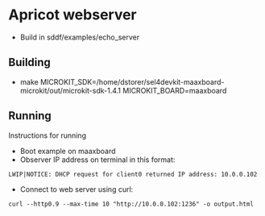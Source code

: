 # Apricot webserver

- Build in sddf/examples/echo_server

## Building 

- make MICROKIT_SDK=/home/dstorer/sel4devkit-maaxboard-microkit/out/microkit-sdk-1.4.1 MICROKIT_BOARD=maaxboard

## Running

Instructions for running 
- Boot example on maaxboard
- Observer IP address on terminal in this format:
```
LWIP|NOTICE: DHCP request for client0 returned IP address: 10.0.0.102
```

- Connect to web server using curl:
```
curl --http0.9 --max-time 10 "http://10.0.0.102:1236" -o output.html
```